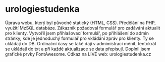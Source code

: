 # urologiestudenka

Úprava webu, který byl původně statický (HTML, CSS). 
Předělání na PHP, využití MzSQL databáze.
Zákazník požadoval formulář pro zadávání aktualit pro klienty.
Vytvořil jsem přihlašovací formulář, po přihlášení do admin stránky, kde je jednoduchý formulář pro vkládání zpráv pro klienty.
Ty se ukládají do DB. Ordinační časy se také dají v admimistraci měnit, tentokrát se ukládají do txt a při každé aktualizace se data přepisují.
Doplnil jsem grafické prvky FontAwesome.
Odkaz na LIVE web: urologiestudenka.cz
